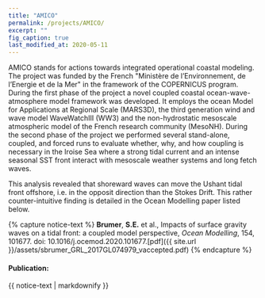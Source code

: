 ```yaml
---
title: "AMICO"
permalink: /projects/AMICO/
excerpt: ""
fig_caption: true 
last_modified_at: 2020-05-11
---
```

AMICO stands for actions towards integrated operational coastal modeling. 
The project was funded by the French "Ministère de l’Environnement, de l’Energie et de la Mer" in the framework of the COPERNICUS program.
During the first phase of the project a novel coupled coastal ocean-wave-atmosphere model framework was developed. 
It employs the ocean Model for Applications at Regional Scale (MARS3D), the third generation wind and wave model WaveWatchIII (WW3) and the non-hydrostatic mesoscale atmospheric model of the French research community (MesoNH). 
During the second phase of the project we performed several stand-alone, coupled, and forced runs to evaluate whether, why, and how coupling is necessary in the Iroise Sea where a strong tidal current and an intense seasonal SST front interact with mesoscale weather systems and long fetch waves.

This analysis revealed that shoreward waves can move the Ushant tidal front offshore, i.e. in the opposit direction than the Stokes Drift. This rather counter-intuitive finding is detailed in the Ocean Modelling paper listed below.

{% capture notice-text %}
**Brumer**, **S.E.** et al., Impacts of surface gravity waves on a tidal front: a coupled model perspective, *Ocean Modelling*, 154, 101677. doi: 10.1016/j.ocemod.2020.101677.[pdf]({{ site.url }}/assets/sbrumer_GRL_2017GL074979_vaccepted.pdf)
{% endcapture %}
<div class="notice--info">
  <h4>Publication:</h4>
  {{ notice-text | markdownify }}
</div>
